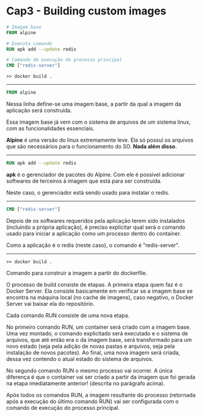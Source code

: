# Cap3 - Building custom images


```dockerfile
# Imagem base
FROM alpine

# Executa comando
RUN apk add --update redis

# Comando de execução do processo principal
CMD ["redis-server"]
```

```shell
>> docker build .
```

<hr />

```dockerfile
FROM alpine
```
Nessa linha define-se uma imagem base, a partir da qual a imagem da aplicação será construída.

Essa imagem base já vem com o sistema de arquivos de um sistema linux, com as funcionalidades essenciais. 

**Alpine** é uma versão do linux extremamente leve. Ela só possuí os arquivos que são necessários para o funcionamento do SO. **Nada além disso**.

<hr/>

```dockerfile
RUN apk add --update redis
```
**apk** é o gerenciador de pacotes do Alpine. Com ele é possível adicionar softwares de terceiros à imagem que está para ser construída.

Neste caso, o gerenciador está sendo usado para instalar o redis.

<hr/>

```dockerfile
CMD ["redis-server"]
```

Depois de os softwares requeridos pela aplicação terem sido instalados (incluindo  a própria aplicação), é preciso explicitar qual será o comando usado para iniciar a aplicação como um processo dentro do container.

Como a aplicação é o redis (neste caso), o comando é "redis-server".
<hr/>

```shell
>> docker build .
```

Comando para construir a imagem a partir do dockerfile.

O processo de build consiste de etapas. A primeira etapa quem faz é o Docker Server. Ela consiste basicamente em verificar se a imagem base se encontra na máquina local (no cache de imagens), caso negativo, o Docker Server vai baixar ela do repositório.

Cada comando RUN consiste de uma nova etapa.

No primeiro comando RUN, um container será criado com a imagem base. Uma vez montado, o comando explicitado será executado e o sistema de arquivos, que até então era o da imagem base, será transformado para um novo estado (seja pela adição de novas pastas e arquivos, seja pela instalação de novos pacotes). Ao final, uma nova imagem será criada, dessa vez contendo o atual estado do sistema de arquivos.

No segundo comando RUN o mesmo processo vai ocorrer. A única diferença é que o container vai ser criado a partir da imagem que foi gerada na etapa imediatamente anterior! (descrita no parágrafo acima).

Após todos os comandos RUN, a imagem resultante do processo (retornada após a execução do último comando RUN) vai ser configurada com o comando de execução do processo principal.
